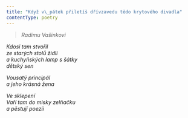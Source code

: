 ```yaml
---
title: "Když v\_pátek přiletíš dřívzavedu tědo krytového divadla"
contentType: poetry
---
```


<section>

> 

> _Radimu Vašinkovi_

_Kdosi tam stvořil  
ze starých stolů židlí  
a kuchyňských lamp s šátky  
dětský sen_

</section>

<section>

_Vousatý principál  
a jeho krásná žena_

</section>

<section>

_Ve sklepení  
Vaří tam do misky zelňačku  
a pěstují poezii_

</section>
